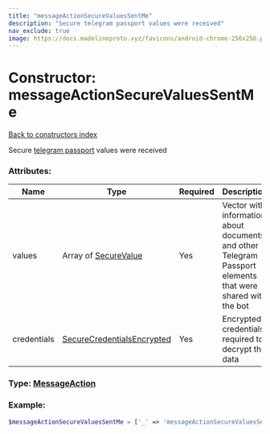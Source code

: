 ```yaml
---
title: "messageActionSecureValuesSentMe"
description: "Secure telegram passport values were received"
nav_exclude: true
image: https://docs.madelineproto.xyz/favicons/android-chrome-256x256.png
---
```

# Constructor: messageActionSecureValuesSentMe  
[Back to constructors index](/API_docs/constructors/index.html)



Secure [telegram passport](https://core.telegram.org/passport) values were received

### Attributes:

| Name     |    Type       | Required | Description |
|----------|---------------|----------|-------------|
|values|Array of [SecureValue](/API_docs/types/SecureValue.html) | Yes|Vector with information about documents and other Telegram Passport elements that were shared with the bot|
|credentials|[SecureCredentialsEncrypted](/API_docs/types/SecureCredentialsEncrypted.html) | Yes|Encrypted credentials required to decrypt the data|



### Type: [MessageAction](/API_docs/types/MessageAction.html)


### Example:

```php
$messageActionSecureValuesSentMe = ['_' => 'messageActionSecureValuesSentMe', 'values' => [SecureValue, SecureValue], 'credentials' => SecureCredentialsEncrypted];
```  
